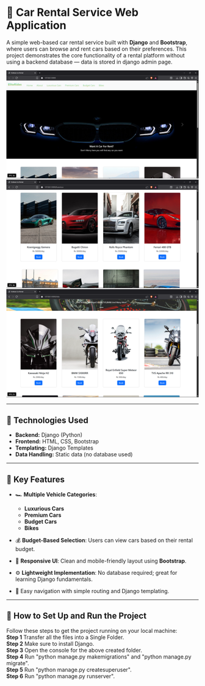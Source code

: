 # 🚗 Car Rental Service Web Application

A simple web-based car rental service built with **Django** and **Bootstrap**, where users can browse and rent cars based on their preferences. This project demonstrates the core functionality of a rental platform without using a backend database — data is stored in django admin page.

<img src="ss/Screenshot (151).png" alt="App Screenshot"/>

<img src="ss/Screenshot (152).png" alt="App Screenshot"/>

<img src="ss/Screenshot (153).png" alt="App Screenshot"/>


---

## 🔧 Technologies Used

- **Backend:** Django (Python)
- **Frontend:** HTML, CSS, Bootstrap
- **Templating:** Django Templates
- **Data Handling:** Static data (no database used)

---

## 🌟 Key Features

- 🏎️ **Multiple Vehicle Categories**:
  - **Luxurious Cars**
  - **Premium Cars**
  - **Budget Cars**
  - **Bikes**

- 💰 **Budget-Based Selection**: Users can view cars based on their rental budget.
- 📱 **Responsive UI**: Clean and mobile-friendly layout using **Bootstrap**.
- ⚙️ **Lightweight Implementation**: No database required; great for learning Django fundamentals.
- 🎯 Easy navigation with simple routing and Django templating.

----

## 🚀 How to Set Up and Run the Project

Follow these steps to get the project running on your local machine:  
**Step 1** Transfer all the files into a Single Folder.  
**Step 2** Make sure to install Django.  
**Step 3** Open the console for the above created folder.  
**Step 4** Run "python manage.py makemigrations" and "python manage.py migrate".  
**Step 5** Run "python manage.py createsuperuser".  
**Step 6** Run "python manage.py runserver".  
